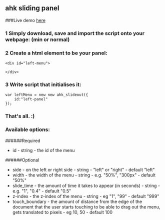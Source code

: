 ## ahk sliding panel

###Live demo [here](http://www.allenhashkey.com/wp-content/uploads/2016/01/index.html)

### 1 Simply download, save and import the script onto your webpage: (min or normal)
<script src="ahk-sliding-panel.js"></script>

### 2 Create a html element to be your panel:
```
<div id="left-menu">

</div>
```
### 3 Write script that initialises it:
```
var leftMenu = new new ahk_slideout({
	id:"left-panel"
});
```
### That's all. :)

### Available options:

######Required
- id - string - the id of the menu

######Optional
- side - on the left or right side - string - "left" or "right" - default "left"
- width - the width of the menu - string - e.g. "50%", "300px" - default "50%"
- slide_time - the amount of time it takes to appear (in seconds) - string - e.g. "1", "0.4" - default "0.5"
- z-index - the z-index of the menu - string - eg "1", "99" - default "999"
- touch_boundary - the amount of distance from the edge of the document that the user starts touching to be able to drag out the menu, gets translated to pixels - eg 10, 50 - default 100

